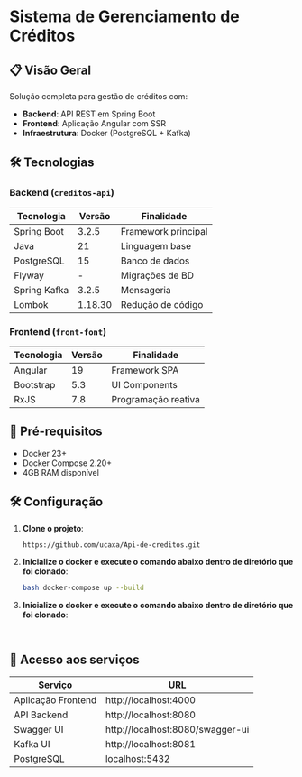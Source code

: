 # Sistema de Gerenciamento de Créditos

## 📋 Visão Geral
Solução completa para gestão de créditos com:
- **Backend**: API REST em Spring Boot
- **Frontend**: Aplicação Angular com SSR
- **Infraestrutura**: Docker (PostgreSQL + Kafka)

## 🛠️ Tecnologias

### Backend (`creditos-api`)
| Tecnologia           | Versão   | Finalidade               |
|----------------------|----------|--------------------------|
| Spring Boot          | 3.2.5    | Framework principal      |
| Java                 | 21       | Linguagem base          |
| PostgreSQL           | 15       | Banco de dados          |
| Flyway               | -        | Migrações de BD         |
| Spring Kafka         | 3.2.5    | Mensageria              |
| Lombok               | 1.18.30  | Redução de código       |

### Frontend (`front-font`)
| Tecnologia           | Versão   | Finalidade               |
|----------------------|----------|--------------------------|
| Angular              | 19       | Framework SPA            |
| Bootstrap            | 5.3      | UI Components            |
| RxJS                 | 7.8      | Programação reativa      |

## 🚀 Pré-requisitos
- Docker 23+
- Docker Compose 2.20+
- 4GB RAM disponível

## 🛠️ Configuração

1. **Clone o projeto**:
   ```bash
   https://github.com/ucaxa/Api-de-creditos.git

   
1. **Inicialize o docker e execute o comando abaixo dentro de diretório que foi clonado**:
   ```bash
   bash docker-compose up --build

 1. **Inicialize o docker e execute o comando abaixo dentro de diretório que foi clonado**:
    ```bash docker-compose up --build
  

## 🚀 Acesso aos serviços

| Serviço              | URL                               | 
|----------------------|-----------------------------------|
| Aplicação Frontend   | http://localhost:4000             | 
| API Backend          | http://localhost:8080             |
| Swagger UI           | http://localhost:8080/swagger-ui  |
| Kafka UI             | http://localhost:8081             |   
| PostgreSQL           | localhost:5432                    |





